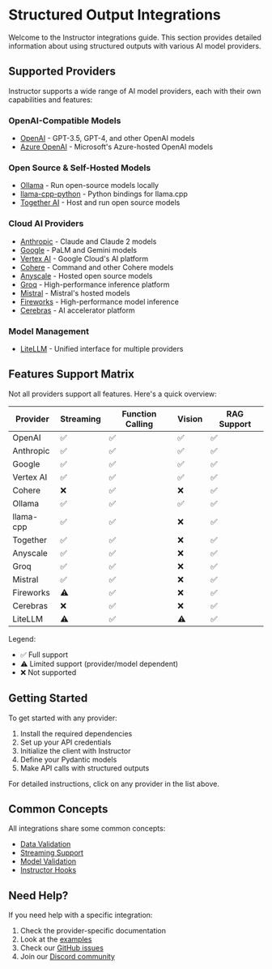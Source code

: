 # Structured Output Integrations

Welcome to the Instructor integrations guide. This section provides detailed information about using structured outputs with various AI model providers.

## Supported Providers

Instructor supports a wide range of AI model providers, each with their own capabilities and features:

### OpenAI-Compatible Models
- [OpenAI](./openai.md) - GPT-3.5, GPT-4, and other OpenAI models
- [Azure OpenAI](./azure.md) - Microsoft's Azure-hosted OpenAI models

### Open Source & Self-Hosted Models
- [Ollama](./ollama.md) - Run open-source models locally
- [llama-cpp-python](./llama-cpp-python.md) - Python bindings for llama.cpp
- [Together AI](./together.md) - Host and run open source models

### Cloud AI Providers
- [Anthropic](./anthropic.md) - Claude and Claude 2 models
- [Google](./google.md) - PaLM and Gemini models
- [Vertex AI](./vertex.md) - Google Cloud's AI platform
- [Cohere](./cohere.md) - Command and other Cohere models
- [Anyscale](./anyscale.md) - Hosted open source models
- [Groq](./groq.md) - High-performance inference platform
- [Mistral](./mistral.md) - Mistral's hosted models
- [Fireworks](./fireworks.md) - High-performance model inference
- [Cerebras](./cerebras.md) - AI accelerator platform

### Model Management
- [LiteLLM](./litellm.md) - Unified interface for multiple providers

## Features Support Matrix

Not all providers support all features. Here's a quick overview:

| Provider | Streaming | Function Calling | Vision | RAG Support |
|----------|-----------|------------------|---------|-------------|
| OpenAI | ✅ | ✅ | ✅ | ✅ |
| Anthropic | ✅ | ✅ | ✅ | ✅ |
| Google | ✅ | ✅ | ✅ | ✅ |
| Vertex AI | ✅ | ✅ | ✅ | ✅ |
| Cohere | ❌ | ✅ | ❌ | ✅ |
| Ollama | ✅ | ✅ | ✅ | ✅ |
| llama-cpp | ✅ | ✅ | ❌ | ✅ |
| Together | ✅ | ✅ | ❌ | ✅ |
| Anyscale | ✅ | ✅ | ❌ | ✅ |
| Groq | ✅ | ✅ | ❌ | ✅ |
| Mistral | ✅ | ✅ | ❌ | ✅ |
| Fireworks | ⚠️ | ✅ | ❌ | ✅ |
| Cerebras | ❌ | ✅ | ❌ | ✅ |
| LiteLLM | ⚠️ | ✅ | ⚠️ | ✅ |

Legend:
- ✅ Full support
- ⚠️ Limited support (provider/model dependent)
- ❌ Not supported

## Getting Started

To get started with any provider:

1. Install the required dependencies
2. Set up your API credentials
3. Initialize the client with Instructor
4. Define your Pydantic models
5. Make API calls with structured outputs

For detailed instructions, click on any provider in the list above.

## Common Concepts

All integrations share some common concepts:

- [Data Validation](../concepts/validation.md)
- [Streaming Support](../concepts/partial.md)
- [Model Validation](../concepts/models.md)
- [Instructor Hooks](../concepts/hooks.md)

## Need Help?

If you need help with a specific integration:

1. Check the provider-specific documentation
2. Look at the [examples](../examples/index.md)
3. Check our [GitHub issues](https://github.com/jxnl/instructor/issues)
4. Join our [Discord community](https://discord.gg/CV8sPM5k5Y)
